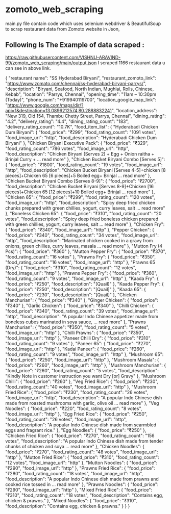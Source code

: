 # zomoto_web_scraping

main.py file contain code which uses selenium webdriver & BeautifulSoup to scrap restaurant data from Zomoto website in Json,

## Following Is The Example of data scraped :

https://raw.githubusercontent.com/VISHNU-ARAVIND-99/zomoto_web_scraping/main/output.json
I scraped 1166 restaurant data u can see in above link.

{
    "restaurant name": "SS Hyderabad Biryani",
    "restaurant_zomoto_link": "https://www.zomato.com/chennai/ss-hyderabad-biryani-parrys/",
    "description": "Biryani, Seafood, North Indian, Mughlai, Rolls, Chinese, Kebab",
    "location": "Parrys, Chennai",
    "opening_time": "11am – 10:30pm (Today)",
    "phone_num": "+919940119700",
    "location_google_map_link": "https://www.google.com/maps/dir/?api=1&destination=13.0896212574,80.2888832241",
    "location_address": "New 319, Old 154, Thambu Chetty Street, Parrys, Chennai",
    "dining_rating": "4.2",
    "delivery_rating": "4.4",
    "dining_rating_count": "183",
    "delivery_rating_count": "10.7K",
    "food_item_list": {
      "Hyderabadi Chicken Dum Biryani": {
        "food_price": "₹299",
        "food_rating_count": "1091 votes",
        "food_image_url": "http",
        "food_description": "Hyderabadi Chicken Dum Biryani"
      },
      "Chicken Biryani Executive Pack": {
        "food_price": "₹329",
        "food_rating_count": "786 votes",
        "food_image_url": "http",
        "food_description": "Chicken Biryani (Serves 2) + Egg + Onion raitha + Brinjal Curry + ... read more"
      },
      "Chicken Bucket Biryani Combo [Serves 5]": {
        "food_price": "₹1800",
        "food_rating_count": "19 votes",
        "food_image_url": "http",
        "food_description": "Chicken Bucket Biryani [Serves 4-5]+chicken [8 pieces]+Chicken 65 [6 pieces]+5 Boiled egg+ Brinjal ... read more"
      },
      "Chicken Bucket Biryani Combo [Serves 8-9]": {
        "food_price": "₹2700",
        "food_description": "Chicken Bucket Biryani [Serves 8-9]+Chicken [16 pieces]+Chicken 65 [12 pieces]+10 Boiled egg+ Brinjal ... read more"
      },
      "Chicken 65": {
        "food_price": "₹299",
        "food_rating_count": "120 votes",
        "food_image_url": "http",
        "food_description": "Spicy deep fried chicken chunks prepared with green chillies, yogurt, curry leaves, salt ... read more"
      },
      "Boneless Chicken 65": {
        "food_price": "₹310",
        "food_rating_count": "20 votes",
        "food_description": "Spicy deep fried boneless chicken prepared with green chillies, yogurt, curry leaves, salt ... read more"
      },
      "Chicken Fry": {
        "food_price": "₹340",
        "food_image_url": "http"
      },
      "Pepper Chicken": {
        "food_price": "₹340",
        "food_rating_count": "34 votes",
        "food_image_url": "http",
        "food_description": "Marinated chicken cooked in a gravy from onions, green chillies, curry leaves, masala ... read more"
      },
      "Mutton Fry (4 Pcs)": {
        "food_price": "₹360"
      },
      "Mutton Pepper Fry": {
        "food_price": "₹370",
        "food_rating_count": "16 votes"
      },
      "Prawns Fry": {
        "food_price": "₹350",
        "food_rating_count": "16 votes",
        "food_image_url": "http"
      },
      "Prawns 65 (Dry)": {
        "food_price": "₹310",
        "food_rating_count": "12 votes",
        "food_image_url": "http"
      },
      "Prawns Pepper Fry": {
        "food_price": "₹360",
        "food_rating_count": "9 votes",
        "food_image_url": "http"
      },
      "Kaada Fry": {
        "food_price": "₹250",
        "food_description": "[Quail]"
      },
      "Kaada Pepper Fry": {
        "food_price": "₹250",
        "food_description": "[Quail]"
      },
      "Kaada 65": {
        "food_price": "₹230",
        "food_description": "[Quail]"
      },
      "Chicken Manchurian": {
        "food_price": "₹340"
      },
      "Ginger Chicken": {
        "food_price": "₹340"
      },
      "Garlic Chicken": {
        "food_price": "₹340"
      },
      "Chilli Chicken": {
        "food_price": "₹340",
        "food_rating_count": "39 votes",
        "food_image_url": "http",
        "food_description": "A popular Indo Chinese appetizer made from boneless cubes marinated in soya sauce, ... read more"
      },
      "Prawns Manchurian": {
        "food_price": "₹350",
        "food_rating_count": "5 votes",
        "food_image_url": "http"
      },
      "Chilli Prawns": {
        "food_price": "₹350",
        "food_image_url": "http"
      },
      "Paneer Chilli Dry": {
        "food_price": "₹310",
        "food_rating_count": "9 votes"
      },
      "Paneer 65": {
        "food_price": "₹270",
        "food_image_url": "http"
      },
      "Kadai Paneer": {
        "food_price": "₹260",
        "food_rating_count": "9 votes",
        "food_image_url": "http"
      },
      "Mushroom 65": {
        "food_price": "₹250",
        "food_image_url": "http"
      },
      "Mushroom Masala": {
        "food_price": "₹260",
        "food_image_url": "http"
      },
      "Mushroom Manchurian": {
        "food_price": "₹260",
        "food_rating_count": "5 votes",
        "food_description": "Kindly Note in customer instruction you want Dry [or] Gravy"
      },
      "Mushroom Chilli": {
        "food_price": "₹260"
      },
      "Veg Fried Rice": {
        "food_price": "₹230",
        "food_rating_count": "40 votes",
        "food_image_url": "http"
      },
      "Mushroom Fried Rice": {
        "food_price": "₹230",
        "food_rating_count": "26 votes",
        "food_image_url": "http",
        "food_description": "A popular Indo Chinese dish made from roasted mushrooms with garlic, olive oil ... read more"
      },
      "Veg Noodles": {
        "food_price": "₹220",
        "food_rating_count": "8 votes",
        "food_image_url": "http"
      },
      "Egg Fried Rice": {
        "food_price": "₹250",
        "food_rating_count": "26 votes",
        "food_image_url": "http",
        "food_description": "A popular Indo Chinese dish made from scarmbled eggs and fragrant rice."
      },
      "Egg Noodles": {
        "food_price": "₹250"
      },
      "Chicken Fried Rice": {
        "food_price": "₹270",
        "food_rating_count": "156 votes",
        "food_description": "A popular Indo Chinese dish made from tender chunks of chicken and soya ... read more"
      },
      "Chicken Noodles": {
        "food_price": "₹270",
        "food_rating_count": "48 votes",
        "food_image_url": "http"
      },
      "Mutton Fried Rice": {
        "food_price": "₹310",
        "food_rating_count": "12 votes",
        "food_image_url": "http"
      },
      "Mutton Noodles": {
        "food_price": "₹290",
        "food_image_url": "http"
      },
      "Prawns Fried Rice": {
        "food_price": "₹280",
        "food_rating_count": "18 votes",
        "food_image_url": "http",
        "food_description": "A popular Indo Chinese dish made from prawns and cooked rice tossed in ... read more"
      },
      "Prawns Noodles": {
        "food_price": "₹290",
        "food_image_url": "http"
      },
      "Mixed Fried Rice": {
        "food_price": "₹310",
        "food_rating_count": "18 votes",
        "food_description": "Contains egg, chicken & prawns."
      },
      "Mixed Noodles": {
        "food_price": "₹310",
        "food_description": "Contains egg, chicken & prawns."
      }
    }
  }

